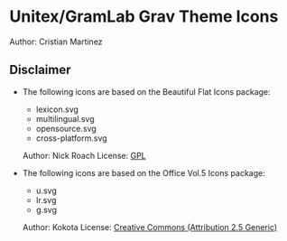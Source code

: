 # Unitex/GramLab Grav Theme Icons

Author: Cristian Martinez

## Disclaimer

- The following icons are based on the Beautiful Flat Icons package:

  - lexicon.svg
  - multilingual.svg
  - opensource.svg
  - cross-platform.svg

  Author: Nick Roach
  License: [GPL](http://www.gnu.org/licenses/gpl-2.0.html)
    
- The following icons are based on the Office Vol.5 Icons package:

  - u.svg
  - lr.svg
  - g.svg

  Author: Kokota
  License: [Creative Commons (Attribution 2.5 Generic)](http://creativecommons.org/licenses/by/2.5/)
